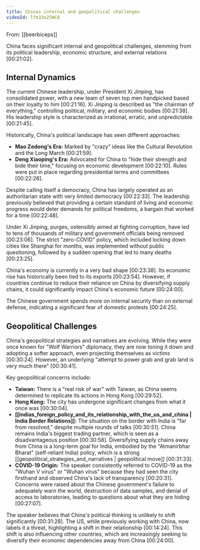 ```yaml
---
title: Chinas internal and geopolitical challenges
videoId: lfm33o25WCQ
---
```


From: [[beerbiceps]] <br/> 

China faces significant internal and geopolitical challenges, stemming from its political leadership, economic structure, and external relations <a class="yt-timestamp" data-t="00:21:02">[00:21:02]</a>.

## Internal Dynamics

The current Chinese leadership, under President Xi Jinping, has consolidated power, with a new team of seven top men handpicked based on their loyalty to him <a class="yt-timestamp" data-t="00:21:16">[00:21:16]</a>. Xi Jinping is described as "the chairman of everything," controlling political, military, and economic bodies <a class="yt-timestamp" data-t="00:21:38">[00:21:38]</a>. His leadership style is characterized as irrational, erratic, and unpredictable <a class="yt-timestamp" data-t="00:21:45">[00:21:45]</a>.

Historically, China's political landscape has seen different approaches:
*   **Mao Zedong's Era:** Marked by "crazy" ideas like the Cultural Revolution and the Long March <a class="yt-timestamp" data-t="00:21:59">[00:21:59]</a>.
*   **Deng Xiaoping's Era:** Advocated for China to "hide their strength and bide their time," focusing on economic development <a class="yt-timestamp" data-t="00:22:10">[00:22:10]</a>. Rules were put in place regarding presidential terms and committees <a class="yt-timestamp" data-t="00:22:26">[00:22:26]</a>.

Despite calling itself a democracy, China has largely operated as an authoritarian state with very limited democracy <a class="yt-timestamp" data-t="00:22:33">[00:22:33]</a>. The leadership previously believed that providing a certain standard of living and economic progress would deter demands for political freedoms, a bargain that worked for a time <a class="yt-timestamp" data-t="00:22:48">[00:22:48]</a>.

Under Xi Jinping, purges, ostensibly aimed at fighting corruption, have led to tens of thousands of military and government officials being removed <a class="yt-timestamp" data-t="00:23:06">[00:23:06]</a>. The strict "zero-COVID" policy, which included locking down cities like Shanghai for months, was implemented without public questioning, followed by a sudden opening that led to many deaths <a class="yt-timestamp" data-t="00:23:25">[00:23:25]</a>.

China's economy is currently in a very bad shape <a class="yt-timestamp" data-t="00:23:38">[00:23:38]</a>. Its economic rise has historically been tied to its exports <a class="yt-timestamp" data-t="00:23:54">[00:23:54]</a>. However, if countries continue to reduce their reliance on China by diversifying supply chains, it could significantly impact China's economic future <a class="yt-timestamp" data-t="00:24:00">[00:24:00]</a>.

The Chinese government spends more on internal security than on external defense, indicating a significant fear of domestic protests <a class="yt-timestamp" data-t="00:24:25">[00:24:25]</a>.

## Geopolitical Challenges

China's geopolitical strategies and narratives are evolving. While they were once known for "Wolf Warriors" diplomacy, they are now toning it down and adopting a softer approach, even projecting themselves as victims <a class="yt-timestamp" data-t="00:30:24">[00:30:24]</a>. However, an underlying "attempt to power grab and grab land is very much there" <a class="yt-timestamp" data-t="00:30:41">[00:30:41]</a>.

Key geopolitical concerns include:
*   **Taiwan:** There is a "real risk of war" with Taiwan, as China seems determined to replicate its actions in Hong Kong <a class="yt-timestamp" data-t="00:29:52">[00:29:52]</a>.
*   **Hong Kong:** The city has undergone significant changes from what it once was <a class="yt-timestamp" data-t="00:30:04">[00:30:04]</a>.
*   **[[indias_foreign_policy_and_its_relationship_with_the_us_and_china | India Border Relations]]:** The situation on the border with India is "far from resolved," despite multiple rounds of talks <a class="yt-timestamp" data-t="00:30:51">[00:30:51]</a>. China remains India's biggest trading partner, which is seen as a disadvantageous position <a class="yt-timestamp" data-t="00:30:58">[00:30:58]</a>. Diversifying supply chains away from China is a long-term goal for India, embodied by the "Atmanirbhar Bharat" (self-reliant India) policy, which is a strong [[geopolitical_strategies_and_narratives | geopolitical move]] <a class="yt-timestamp" data-t="00:31:33">[00:31:33]</a>.
*   **COVID-19 Origin:** The speaker consistently referred to COVID-19 as the "Wuhan V virus" or "Wuhan virus" because they had seen the city firsthand and observed China's lack of transparency <a class="yt-timestamp" data-t="00:20:31">[00:20:31]</a>. Concerns were raised about the Chinese government's failure to adequately warn the world, destruction of data samples, and denial of access to laboratories, leading to questions about what they are hiding <a class="yt-timestamp" data-t="00:27:07">[00:27:07]</a>.

The speaker believes that China's political thinking is unlikely to shift significantly <a class="yt-timestamp" data-t="00:31:28">[00:31:28]</a>. The US, while previously working with China, now labels it a threat, highlighting a shift in their relationship <a class="yt-timestamp" data-t="00:14:24">[00:14:24]</a>. This shift is also influencing other countries, which are increasingly seeking to diversify their economic dependencies away from China <a class="yt-timestamp" data-t="00:24:00">[00:24:00]</a>.